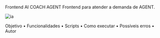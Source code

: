 
Frontend AI COACH AGENT
Frontend para atender a demanda de AGENT.

![ia](https://github.com/user-attachments/assets/40060379-34b4-4f71-b0fb-c4aa6a52a1f2)


Objetivo • Funcionalidades • Scripts • Como executar • Possíveis erros • Autor
